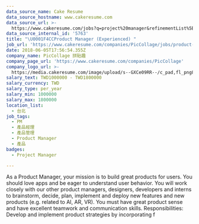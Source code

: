 ```yaml
---
data_source_name: Cake Resume
data_source_hostname: www.cakeresume.com
data_source_url: >-
  https://www.cakeresume.com/jobs?q=project%20manager&refinementList%5Blang_name%5D%5B0%5D=English&refinementList%5Bsalary_type%5D=per_year&range%5Bsalary_range%5D%5Bmin%5D=1000000&page=2
data_source_internal_id: '5763'
title: "\U0001F4CCProduct Manager (Experienced) "
job_url: 'https://www.cakeresume.com/companies/PicCollage/jobs/product-manager-f040c9'
date: 2018-06-05T17:56:54.355Z
company_name: PicCollage 拼貼趣
company_page_url: 'https://www.cakeresume.com/companies/PicCollage'
company_logo_url: >-
  https://media.cakeresume.com/image/upload/s--GXCe09RR--/c_pad,fl_png8,h_200,w_200/v1516267311/page__logo_1482125639.png
salary_text: TWD1000000 - TWD1800000
salary_currency: TWD
salary_type: per_year
salary_min: 1000000
salary_max: 1800000
location_list:
  - 台北
job_tags:
  - PM
  - 產品經理
  - 產品管理
  - Product Manager
  - 產品
badges:
  - Project Manager

---
```


As a Product Manager, your mission is to build great products for users. You should love apps and be eager to understand user behavior. You will work closely with our other product managers, designers, developers and interns to brainstorm, decide, plan, implement and deploy new features and new products (e.g. related to AI, AR, VR). You must have great product sense and have excellent teamwork and communication skills. Responsibilities: Develop and implement product strategies by incorporating f